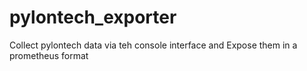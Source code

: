 # pylontech_exporter

Collect pylontech data via teh console interface and Expose them in a prometheus format